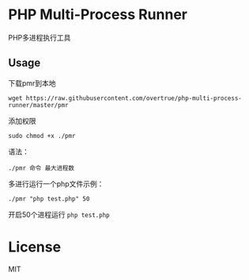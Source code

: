 # PHP Multi-Process Runner

PHP多进程执行工具

## Usage

下载pmr到本地

```shell
wget https://raw.githubusercontent.com/overtrue/php-multi-process-runner/master/pmr 
```

添加权限

```shell
sudo chmod +x ./pmr
```

语法：

```shell
./pmr 命令 最大进程数
```

多进行运行一个php文件示例：

```shell
./pmr "php test.php" 50
```
开启50个进程运行 `php test.php`

# License

MIT
